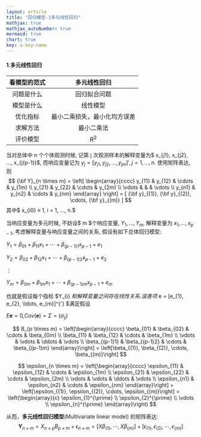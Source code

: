 ```yaml
---
layout: article
title: "回归模型-1多元线性回归"
mathjax: true
mathjax_autoNumber: true
mermaid: true
chart: true
key: a-key-name
---
```


####  1.多元线性回归

| 看模型的范式 |         多元线性回归         |
| :----------: | :--------------------------: |
|  问题是什么  |         回归拟合问题         |
|  模型是什么  |           线性模型           |
|   优化指标   | 最小二乘损失，最小化均方误差 |
|   求解方法   |          最小二乘法          |
|   评价模型   |            $R^2$             |

当对总体中 n 个个体观测时候, 记第 j 次观测样本的解释变量为$ x_{j1}, x_{j2}, …, x_{j(p-1)}$, 而响应变量记为 $y_{j} = [y_{j1}, y_{j2}, …, y_{jm}]', j = 1, …, n$. 使用矩阵表达, 则
$$
{\bf Y}_{n \times m} = \left[ \begin{array}{cccc} y_{11} & y_{12} & \cdots & y_{1m} \\ y_{21} & y_{22} & \cdots & y_{2m} \\ \vdots & & & \vdots \\ y_{n1} & y_{n2} & \cdots & y_{nm} \end{array} \right] = [ {\bf y}_{(1)}, {\bf y}_{(2)}, \cdots, {\bf y}_{(m)} ]
$$
其中$ x_{i0} ≡ 1, i = 1, …, n.$

当响应变量为多元时候, 不妨设$ m $个响应变量, $Y_{1}, \ldots, Y_{m}$, 解释变量为 $x_{1}, \ldots, x_{p-1}$, 考虑解释变量与响应变量之间的关系, 假设有如下总体回归模型:

$Y_{1} = \beta_{01} + \beta_{11}x_{1} + \cdots + \beta_{(p-1)1}x_{p-1} + e_{1}$

$Y_{2} = \beta_{02} + \beta_{12}x_{1} + \cdots + \beta_{(p-1)2}x_{p-1} + e_{2}$

$\vdots$

$Y_{m} = \beta_{0m} + \beta_{1m}x_{1} + \cdots + \beta_{(p-1)m}x_{p-1} + e_{m}$

也就是假设每个指标 $Y_{i} $和解释变量之间存在线性关系. 误差项$ e = [e_{1}, e_{2}, \ldots, e_{m}]^{'} $满足假设

$E\mathbf{e} = 0,$$Cov(\mathbf{e}) = \Sigma = (\sigma_{ij})$

$$
B_{p \times m} = \left[\begin{array}{cccc}
\beta_{01} & \beta_{02} & \cdots & \beta_{0m} \\
\beta_{11} & \beta_{12} & \cdots & \beta_{1m} \\
\vdots & \vdots & \ddots & \vdots \\
\beta_{(p-1)1} & \beta_{(p-1)2} & \cdots & \beta_{(p-1)m}
\end{array}\right] = \left[\beta_{(1)}, \beta_{(2)}, \cdots, \beta_{(m)}\right]
$$

$$
\epsilon_{n \times m} = \left[\begin{array}{cccc}
\epsilon_{11} & \epsilon_{12} & \cdots & \epsilon_{1m} \\
\epsilon_{21} & \epsilon_{22} & \cdots & \epsilon_{2m} \\
\vdots & \vdots & \ddots & \vdots \\
\epsilon_{n1} & \epsilon_{n2} & \cdots & \epsilon_{nm}
\end{array}\right] = \left[\epsilon_{(1)}, \epsilon_{(2)}, \cdots, \epsilon_{(m)}\right] = \left(\begin{array}{c}
\epsilon_{1}^{\prime} \\
\epsilon_{2}^{\prime} \\
\vdots \\
\epsilon_{n}^{\prime}
\end{array}\right)
$$

从而，**多元线性回归模型**(Multivariate linear model) 的矩阵表达:
$$
\mathbf{Y}_{n \times m} = X_{n \times p} B_{p \times m} + \epsilon_{n \times m}= \left[X \beta_{(1)}, \cdots, X \beta_{(m)}\right] + \left[\epsilon_{(1)}, \epsilon_{(2)}, \cdots, \epsilon_{(m)}\right]
$$

